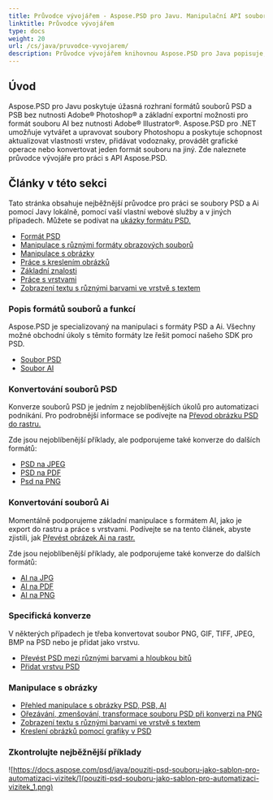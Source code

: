 ```yaml
---
title: Průvodce vývojářem - Aspose.PSD pro Javu. Manipulační API souborů Photoshop a souborů Illustrator
linktitle: Průvodce vývojářem
type: docs
weight: 20
url: /cs/java/pruvodce-vyvojarem/
description: Průvodce vývojářem knihovnou Aspose.PSD pro Java popisuje, jak pracovat v Javě s soubory PSD a Ai lokálně, prostřednictvím vlastní webové služby nebo v jiných případech.
---
```


## **Úvod**

Aspose.PSD pro Javu poskytuje úžasná rozhraní formátů souborů PSD a PSB bez nutnosti Adobe® Photoshop® a základní exportní možnosti pro formát souboru AI bez nutnosti Adobe® Illustrator®. Aspose.PSD pro .NET umožňuje vytvářet a upravovat soubory Photoshopu a poskytuje schopnost aktualizovat vlastnosti vrstev, přidávat vodoznaky, provádět grafické operace nebo konvertovat jeden formát souboru na jiný.
Zde naleznete průvodce vývojáře pro práci s API Aspose.PSD.

## **Články v této sekci**
Tato stránka obsahuje nejběžnější průvodce pro práci se soubory PSD a Ai pomocí Javy lokálně, pomocí vaší vlastní webové služby a v jiných případech. Můžete se podívat na [ukázky formátu PSD.](/psd/cs/java/ukazky/)

- [Formát PSD](/psd/cs/java/format-psd)
- [Manipulace s různými formáty obrazových souborů](/psd/cs/java/manipulace-s-různymi-formaty-obrazovych-souboru/)
- [Manipulace s obrázky](/psd/cs/java/manipulace-s-obrazky/)
- [Práce s kreslením obrázků](/psd/cs/java/prace-s-kreslenim-obrazku/)
- [Základní znalosti](/psd/cs/java/zakladni-znalosti/)
- [Práce s vrstvami](/psd/cs/java/prace-s-vrstvami/)
- [Zobrazení textu s různými barvami ve vrstvě s textem](/psd/cs/java/zobrazeni-textu-s-ruznymi-barvami-ve-vrstve-s-textem/)

### **Popis formátů souborů a funkcí**
Aspose.PSD je specializovaný na manipulaci s formáty PSD a Ai. Všechny možné obchodní úkoly s těmito formáty lze řešit pomocí našeho SDK pro PSD.

- [Soubor PSD](/psd/cs/net/soubor-psd/)
- [Soubor AI](/psd/cs/net/ai-adobe-illustrator-format/)

### **Konvertování souborů PSD**
Konverze souborů PSD je jedním z nejoblíbenějších úkolů pro automatizaci podnikání. Pro podrobnější informace se podívejte na [Převod obrázku PSD do rastru.](/psd/cs/java/prevedeni-obrazku-psd-do-rastru/)

Zde jsou nejoblíbenější příklady, ale podporujeme také konverze do dalších formátů:

- [PSD na JPEG](/psd/cs/java/konvertovat/psd-na-jpg/)
- [PSD na PDF](/psd/cs/java/konvertovat/psd-na-pdf/)
- [Psd na PNG](/psd/cs/java/konvertovat/psd-na-png/)

### **Konvertování souborů Ai**
Momentálně podporujeme základní manipulace s formátem AI, jako je export do rastru a práce s vrstvami. Podívejte se na tento článek, abyste zjistili, jak [Převést obrázek Ai na rastr.](/psd/cs/java/manipulace-s-souborem-ai/)

Zde jsou nejoblíbenější příklady, ale podporujeme také konverze do dalších formátů:

- [AI na JPG](/psd/cs/java/konvertovat/ai-na-jpg/)
- [AI na PDF](/psd/cs/java/konvertovat/ai-na-pdf/)
- [AI na PNG](/psd/cs/java/konvertovat/ai-na-png/)

### **Specifická konverze**
V některých případech je třeba konvertovat soubor PNG, GIF, TIFF, JPEG, BMP na PSD nebo je přidat jako vrstvu.

- [Převést PSD mezi různými barvami a hloubkou bitů](/psd/cs/java/konverze-hloubky-bitu-a-barvoveho-rezimu/)
- [Přidat vrstvu PSD](/psd/cs/java/pridani-vrstvy-z-souboru-pro-upravu/)

### **Manipulace s obrázky**
- [Přehled manipulace s obrázky PSD, PSB, AI](/psd/cs/java/aktualizace-souboru-psd-psb-u-java/)
- [Ořezávání, zmenšování, transformace souboru PSD při konverzi na PNG](/psd/cs/java/manipulace-s-vrstvou-psd/)
- [Zobrazení textu s různými barvami ve vrstvě s textem](/psd/cs/java/prace-s-kreslenim-obrazku/)
- [Kreslení obrázků pomocí grafiky v PSD](/psd/cs/java/api-grafika/) 

### **Zkontrolujte nejběžnější příklady**

![https://docs.aspose.com/psd/java/pouziti-psd-souboru-jako-sablon-pro-automatizaci-vizitek/](pouziti-psd-souboru-jako-sablon-pro-automatizaci-vizitek_1.png)
